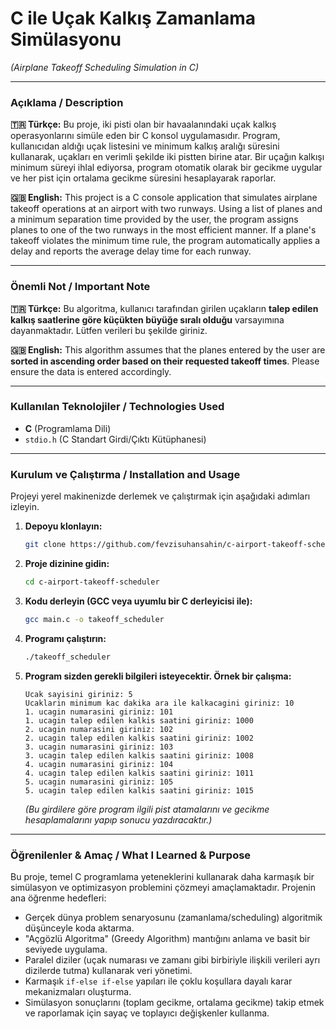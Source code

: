 # C ile Uçak Kalkış Zamanlama Simülasyonu
*(Airplane Takeoff Scheduling Simulation in C)*

---

### Açıklama / Description

**🇹🇷 Türkçe:**
Bu proje, iki pisti olan bir havaalanındaki uçak kalkış operasyonlarını simüle eden bir C konsol uygulamasıdır. Program, kullanıcıdan aldığı uçak listesini ve minimum kalkış aralığı süresini kullanarak, uçakları en verimli şekilde iki pistten birine atar. Bir uçağın kalkışı minimum süreyi ihlal ediyorsa, program otomatik olarak bir gecikme uygular ve her pist için ortalama gecikme süresini hesaplayarak raporlar.

**🇬🇧 English:**
This project is a C console application that simulates airplane takeoff operations at an airport with two runways. Using a list of planes and a minimum separation time provided by the user, the program assigns planes to one of the two runways in the most efficient manner. If a plane's takeoff violates the minimum time rule, the program automatically applies a delay and reports the average delay time for each runway.

---

### Önemli Not / Important Note
**🇹🇷 Türkçe:** Bu algoritma, kullanıcı tarafından girilen uçakların **talep edilen kalkış saatlerine göre küçükten büyüğe sıralı olduğu** varsayımına dayanmaktadır. Lütfen verileri bu şekilde giriniz.

**🇬🇧 English:** This algorithm assumes that the planes entered by the user are **sorted in ascending order based on their requested takeoff times**. Please ensure the data is entered accordingly.

---

### Kullanılan Teknolojiler / Technologies Used

*   **C** (Programlama Dili)
*   `stdio.h` (C Standart Girdi/Çıktı Kütüphanesi)

---

### Kurulum ve Çalıştırma / Installation and Usage

Projeyi yerel makinenizde derlemek ve çalıştırmak için aşağıdaki adımları izleyin.

1.  **Depoyu klonlayın:**
    ```bash
    git clone https://github.com/fevzisuhansahin/c-airport-takeoff-scheduler.git
    ```

2.  **Proje dizinine gidin:**
    ```bash
    cd c-airport-takeoff-scheduler
    ```

3.  **Kodu derleyin (GCC veya uyumlu bir C derleyicisi ile):**
    ```bash
    gcc main.c -o takeoff_scheduler
    ```

4.  **Programı çalıştırın:**
    ```bash
    ./takeoff_scheduler
    ```

5.  **Program sizden gerekli bilgileri isteyecektir. Örnek bir çalışma:**
    ```
    Ucak sayisini giriniz: 5
    Ucaklarin minimum kac dakika ara ile kalkacagini giriniz: 10
    1. ucagin numarasini giriniz: 101
    1. ucagin talep edilen kalkis saatini giriniz: 1000
    2. ucagin numarasini giriniz: 102
    2. ucagin talep edilen kalkis saatini giriniz: 1002
    3. ucagin numarasini giriniz: 103
    3. ucagin talep edilen kalkis saatini giriniz: 1008
    4. ucagin numarasini giriniz: 104
    4. ucagin talep edilen kalkis saatini giriniz: 1011
    5. ucagin numarasini giriniz: 105
    5. ucagin talep edilen kalkis saatini giriniz: 1015
    ```
    *(Bu girdilere göre program ilgili pist atamalarını ve gecikme hesaplamalarını yapıp sonucu yazdıracaktır.)*

---

### Öğrenilenler & Amaç / What I Learned & Purpose

Bu proje, temel C programlama yeteneklerini kullanarak daha karmaşık bir simülasyon ve optimizasyon problemini çözmeyi amaçlamaktadır. Projenin ana öğrenme hedefleri:

*   Gerçek dünya problem senaryosunu (zamanlama/scheduling) algoritmik düşünceyle koda aktarma.
*   "Açgözlü Algoritma" (Greedy Algorithm) mantığını anlama ve basit bir seviyede uygulama.
*   Paralel diziler (uçak numarası ve zamanı gibi birbiriyle ilişkili verileri ayrı dizilerde tutma) kullanarak veri yönetimi.
*   Karmaşık `if-else if-else` yapıları ile çoklu koşullara dayalı karar mekanizmaları oluşturma.
*   Simülasyon sonuçlarını (toplam gecikme, ortalama gecikme) takip etmek ve raporlamak için sayaç ve toplayıcı değişkenler kullanma.
